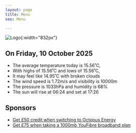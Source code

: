 ```yaml
---
layout: page
title: Menu
seo: Menu

---
```


![Logo](/images/logo.jpg){:width="832px"}

<!-- weather_marker starts -->
## On Friday, 10 October 2025

- The average temperature today is 15.56˚C,
- With highs of 15.56˚C and lows of 15.56˚C,
- It may feel like 14.95˚C with broken clouds
- The wind speed is 1.72m/s and visibility is 10000m
- The pressure is 1033hPa and humidity is 68%
- The sun will rise at 06:24 and set at 17:26

<!-- weather_marker ends -->

## Sponsors

- [Get £50 credit when switching to Octopus Energy](https://bit.ly/3oD1nnS)
- [Get £75 when taking a 1000mb YouFibre broadband plan](https://aklam.io/91zWhU?)
